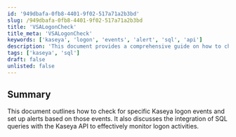 ```yaml
---
id: '949dbafa-0fb8-4401-9f02-517a71a2b3bd'
slug: /949dbafa-0fb8-4401-9f02-517a71a2b3bd
title: 'VSALogonCheck'
title_meta: 'VSALogonCheck'
keywords: ['kaseya', 'logon', 'events', 'alert', 'sql', 'api']
description: 'This document provides a comprehensive guide on how to check for specific logon events in Kaseya and set up alerts based on those events. It covers the integration of SQL queries with the Kaseya API to efficiently monitor logon activities.'
tags: ['kaseya', 'sql']
draft: false
unlisted: false
---
```


## Summary

This document outlines how to check for specific Kaseya logon events and set up alerts based on those events. It also discusses the integration of SQL queries with the Kaseya API to effectively monitor logon activities.